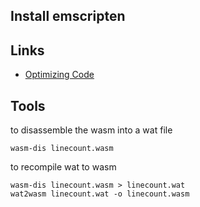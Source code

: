 ## Install emscripten


## Links

- [Optimizing Code](https://emscripten.org/docs/optimizing/Optimizing-Code.html)

## Tools

to disassemble the wasm into a wat file

```shell
wasm-dis linecount.wasm
```

to recompile wat to wasm

```shell
wasm-dis linecount.wasm > linecount.wat
wat2wasm linecount.wat -o linecount.wasm
```
